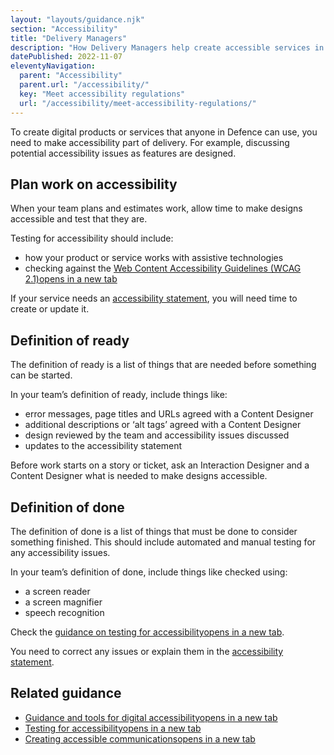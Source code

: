 ```yaml
---
layout: "layouts/guidance.njk"
section: "Accessibility"
title: "Delivery Managers"
description: "How Delivery Managers help create accessible services in Defence. Plan for accessibility from the start and keep a service accessible."
datePublished: 2022-11-07
eleventyNavigation:
  parent: "Accessibility"
  parent.url: "/accessibility/"
  key: "Meet accessibility regulations"
  url: "/accessibility/meet-accessibility-regulations/"
---
```


To create digital products or services that anyone in Defence can use, you need to make accessibility part of delivery. For example, discussing potential accessibility issues as features are designed.

## Plan work on accessibility

When your team plans and estimates work, allow time to make designs accessible and test that they are.

Testing for accessibility should include:

- how your product or service works with assistive technologies
- checking against the <a href="https://www.w3.org/TR/WCAG21/" target="_blank">Web Content Accessibility Guidelines (WCAG 2.1)<span class="govuk-visually-hidden">opens in a new tab</span></a>

If your service needs an [accessibility statement](/accessibility/publishing-documents#accessibility-statements), you will need time to create or update it. 


## Definition of ready

The definition of ready is a list of things that are needed before something can be started.

In your team’s definition of ready, include things like:

- error messages, page titles and URLs agreed with a Content Designer
- additional descriptions or ‘alt tags’ agreed with a Content Designer
- design reviewed by the team and accessibility issues discussed
- updates to the accessibility statement

Before work starts on a story or ticket, ask an Interaction Designer and a Content Designer what is needed to make designs accessible.

## Definition of done

The definition of done is a list of things that must be done to consider something finished. This should include automated and manual testing for any accessibility issues.

In your team’s definition of done, include things like checked using:

- a screen reader
- a screen magnifier
- speech recognition

Check the <a href="https://www.gov.uk/service-manual/helping-people-to-use-your-service/testing-for-accessibility/" target="_blank">guidance on testing for accessibility<span class="govuk-visually-hidden">opens in a new tab</span></a>.

You need to correct any issues or explain them in the [accessibility statement](/accessibility/publishing-documents#accessibility-statements).

## Related guidance

- <a href="https://www.gov.uk/guidance/guidance-and-tools-for-digital-accessibility" target="_blank">Guidance and tools for digital accessibility<span class="govuk-visually-hidden">opens in a new tab</span></a>
- <a href="https://www.gov.uk/service-manual/helping-people-to-use-your-service/testing-for-accessibility/" target="_blank">Testing for accessibility<span class="govuk-visually-hidden">opens in a new tab</span></a>
- <a href="https://gcs.civilservice.gov.uk/guidance/digital-communication/accessible-communications/" target="_blank">Creating accessible communications<span class="govuk-visually-hidden">opens in a new tab</span></a>
